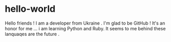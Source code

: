 # hello-world
Hello friends !
I am a developer from Ukraine .
I'm glad to be GitHub ! It's an honor for me ...
i am learning Python and Ruby. It seems to me behind these lanquaqes are the future .

